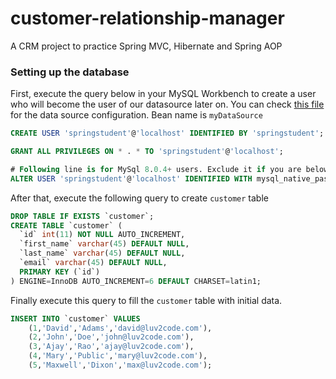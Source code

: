# customer-relationship-manager
A CRM project to practice Spring MVC, Hibernate and Spring AOP


### Setting up the database
First, execute the query below in your MySQL Workbench to create a user who will become the user of our datasource later on. You can check [this file](WebContent/WEB-INF/spring-mvc-crud-demo-servlet.xml) for the data source configuration. Bean name is `myDataSource`
```sql
CREATE USER 'springstudent'@'localhost' IDENTIFIED BY 'springstudent';

GRANT ALL PRIVILEGES ON * . * TO 'springstudent'@'localhost';

# Following line is for MySql 8.0.4+ users. Exclude it if you are below that version.
ALTER USER 'springstudent'@'localhost' IDENTIFIED WITH mysql_native_password BY 'springstudent';
```

After that, execute the following query to create `customer` table
```sql
DROP TABLE IF EXISTS `customer`;
CREATE TABLE `customer` (
  `id` int(11) NOT NULL AUTO_INCREMENT,
  `first_name` varchar(45) DEFAULT NULL,
  `last_name` varchar(45) DEFAULT NULL,
  `email` varchar(45) DEFAULT NULL,
  PRIMARY KEY (`id`)
) ENGINE=InnoDB AUTO_INCREMENT=6 DEFAULT CHARSET=latin1;
```

Finally execute this query to fill the `customer` table with initial data.
```sql
INSERT INTO `customer` VALUES 
	(1,'David','Adams','david@luv2code.com'),
	(2,'John','Doe','john@luv2code.com'),
	(3,'Ajay','Rao','ajay@luv2code.com'),
	(4,'Mary','Public','mary@luv2code.com'),
	(5,'Maxwell','Dixon','max@luv2code.com');
```
